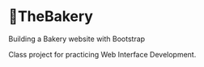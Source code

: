 # :rocket:TheBakery
Building a Bakery website with Bootstrap

Class project for practicing Web Interface Development.
